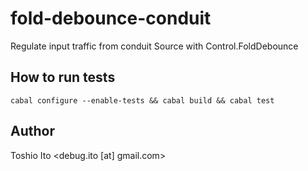 # fold-debounce-conduit

Regulate input traffic from conduit Source with Control.FoldDebounce

## How to run tests

```
cabal configure --enable-tests && cabal build && cabal test
```

## Author

Toshio Ito <debug.ito [at] gmail.com>

